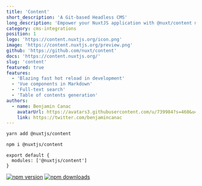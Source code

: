```yaml
---
title: 'Content'
short_description: 'A Git-based Headless CMS'
long_description: 'Empower your NuxtJS application with @nuxt/content module: write in a content/ directory and fetch your Markdown, JSON, YAML, XML and CSV files through a MongoDB like API, acting as a Git-based Headless CMS.'
category: cms-integrations
position: 1
logo: 'https://content.nuxtjs.org/icon.png'
image: 'https://content.nuxtjs.org/preview.png'
github: 'https://github.com/nuxt/content'
docs: 'https://content.nuxtjs.org/'
slug: 'content'
featured: true
features:
  - 'Blazing fast hot reload in development'
  - 'Vue components in Markdown'
  - 'Full-text search'
  - 'Table of contents generation'
authors:
  - name: Benjamin Canac
    avatarUrl: https://avatars3.githubusercontent.com/u/739984?s=460&u=a263ce7469841c60ad76354f0779055b7e8365d5&v=4
    link: https://twitter.com/benjamincanac
---
```


<code-group>
<code-block label="Yarn" active>

```bash
yarn add @nuxtjs/content
```

  </code-block>
  <code-block label="NPM">

```bash
npm i @nuxtjs/content
```

  </code-block>
</code-group>

```js{}[nuxt.config.js]
export default {
  modules: ['@nuxtjs/content']
}
```

<docs-button :docs="docs"></docs-button>

<authors :authors="authors"></authors>

<div class="flex mt-4 space-x-2">
  <a href="https://npmjs.com/package/@nuxt/content" rel="nofollow"><img src="https://camo.githubusercontent.com/9f31c446e7bb41e006ece39a68147458f1be84f4/68747470733a2f2f696d672e736869656c64732e696f2f6e706d2f762f406e7578742f636f6e74656e742f6c61746573742e737667" alt="npm version" data-canonical-src="https://img.shields.io/npm/v/@nuxt/content/latest.svg" style="max-width:100%;"></a>
  <a href="https://npmjs.com/package/@nuxt/content" rel="nofollow"><img src="https://camo.githubusercontent.com/8fec2493a695ca926a8a9a0d72c946a196c68971/68747470733a2f2f696d672e736869656c64732e696f2f6e706d2f64742f406e7578742f636f6e74656e742e737667" alt="npm downloads" data-canonical-src="https://img.shields.io/npm/dt/@nuxt/content.svg" style="max-width:100%;"></a>
</div>
